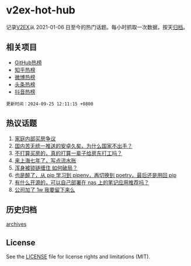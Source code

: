 # v2ex-hot-hub

 记录[V2EX](https://www.v2ex.com/)从 2021-01-06 日至今的热门话题。每小时抓取一次数据，按天[归档](archives)。
 
 ## 相关项目

- [GitHub热榜](https://github.com/snaildev/github-hot-hub)
- [知乎热榜](https://github.com/snaildev/zhihu-hot-hub)
- [微博热榜](https://github.com/snaildev/weibo-hot-hub)
- [头条热榜](https://github.com/snaildev/toutiao-hot-hub)
- [抖音热榜](https://github.com/snaildev/douyin-hot-hub)


 `更新时间：2024-09-25 12:11:15 +0800`

## 热议话题

1. [家庭内部买房争议](https://www.v2ex.com/t/1075419)
1. [国内苦无统一推送的安卓久矣，为什么国家不出手？](https://www.v2ex.com/t/1075585)
1. [不打算买房的，真的打算一辈子给房东打工吗？](https://www.v2ex.com/t/1075613)
1. [来上海七年了，写点流水账](https://www.v2ex.com/t/1075370)
1. [浑身被锁链缠住 如何破局？](https://www.v2ex.com/t/1075425)
1. [也是醉了，从 pip 学习到 pipenv，再切换到 poetry，最后还是用回 pip](https://www.v2ex.com/t/1075372)
1. [有什么开源的，可以自己部署在 nas 上的笔记应用推荐吗？](https://www.v2ex.com/t/1075393)
1. [公司加了 1w 我要留下来么](https://www.v2ex.com/t/1075431)

## 历史归档

[archives](archives)

## License

See the [LICENSE](LICENSE) file for license rights and limitations (MIT).
